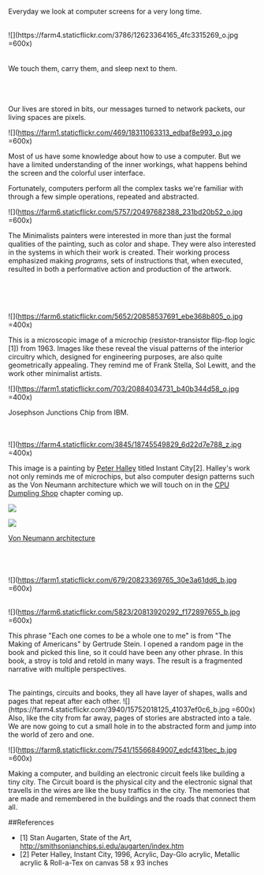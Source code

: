  
Everyday we look at computer screens for a very long time.  

</br> 
![](https://farm4.staticflickr.com/3786/12623364165_4fc3315269_o.jpg =600x)


</br>
</br>
</br>
We touch them, carry them, and sleep next to them.
</br>
</br>

</br>
</br>

Our lives are stored in bits, our messages turned to network packets, our living spaces are pixels.

![](https://farm1.staticflickr.com/469/18311063313_edbaf8e993_o.jpg =600x)

Most of us have some knowledge about how to use a computer. But we have a limited understanding of the inner workings, what happens behind the screen and the colorful user interface.

Fortunately, computers perform all the complex tasks we're familiar with through a few simple operations, repeated and abstracted. 
 
![](https://farm6.staticflickr.com/5757/20497682388_231bd20b52_o.jpg =600x)




The Minimalists painters were interested in more than just the formal qualities of the painting, such as color and shape. They were also interested in the systems in which their work is created. Their working process emphasized making *programs*, sets of instructions that, when executed, resulted in both a performative action and production of the artwork.

 </br>
 </br>
 </br>
 
 ![](https://farm6.staticflickr.com/5652/20858537691_ebe368b805_o.jpg =400x)

This is a microscopic image of a microchip (resistor-transistor flip-flop logic [1]) from 1963. Images like these reveal the visual patterns of the interior circuitry which, designed for engineering purposes, are also quite geometrically appealing. They remind me of Frank Stella, Sol Lewitt, and the work other minimalist artists. 


![](https://farm1.staticflickr.com/703/20884034731_b40b344d58_o.jpg =400x)

Josephson Junctions Chip from IBM.
</br>
</br>
</br>


![](https://farm4.staticflickr.com/3845/18745549829_6d22d7e788_z.jpg =400x)

 
This image is a painting by [Peter Halley](http://www.peterhalley.com/) titled Instant City[2]. Halley's work not only reminds me of microchips, but also computer design patterns such as the Von Neumann architecture which we will touch on in the [CPU Dumpling Shop](https://github.com/tchoi8/handmadecomputer/tree/master/Dumpling) chapter coming up.

![](https://upload.wikimedia.org/wikipedia/commons/thumb/e/e5/Von_Neumann_Architecture.svg/510px-Von_Neumann_Architecture.svg.png)
  
  ![](http://history-computer.com/ModernComputer/thinkers/images/vonNeumannArch.jpg )
  
[Von Neumann architecture](http://history-computer.com/ModernComputer/thinkers/Neumann.html) 
</br>
</br>
</br>
</br>
</br>![](https://farm1.staticflickr.com/679/20823369765_30e3a61dd6_b.jpg =600x)
</br>
</br> 

 ![](https://farm6.staticflickr.com/5823/20813920292_f172897655_b.jpg =600x)

 
This phrase "Each one comes to be a whole one to me" is from "The Making of Americans" by Gertrude Stein. I opened a random page in the book and picked this line, so it could have been any other phrase. In this book, a stroy is told and retold in many ways. The result is a fragmented narrative with multiple perspectives. 


</br>
The paintings, circuits and books, they all have layer of shapes, walls and pages that repeat after each other. 
![](https://farm4.staticflickr.com/3940/15752018125_41037ef0c6_b.jpg =600x)
Also, like the city from far away, pages of stories are abstracted into a tale. 
We are now going to cut a small hole in to the abstracted form and jump into the world of zero and one.

![](https://farm8.staticflickr.com/7541/15566849007_edcf431bec_b.jpg =600x)
  

 
  

Making a computer, and building an electronic circuit feels like building a tiny city. The Circuit board is the physical city and the electronic signal that travells in the wires are like the busy traffics in the city. The memories that are made and remembered in the buildings and the roads that connect them all. 
 
 
 


##References 
- [1] Stan Augarten, State of the Art, http://smithsonianchips.si.edu/augarten/index.htm 
- [2] Peter Halley, Instant City, 1996, Acrylic, Day-Glo acrylic, Metallic acrylic &
Roll-a-Tex on canvas 58 x 93 inches  
